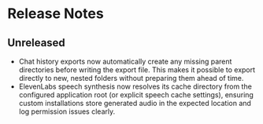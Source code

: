 # Release Notes

## Unreleased

- Chat history exports now automatically create any missing parent directories
  before writing the export file. This makes it possible to export directly to
  new, nested folders without preparing them ahead of time.
- ElevenLabs speech synthesis now resolves its cache directory from the
  configured application root (or explicit speech cache settings), ensuring
  custom installations store generated audio in the expected location and log
  permission issues clearly.

